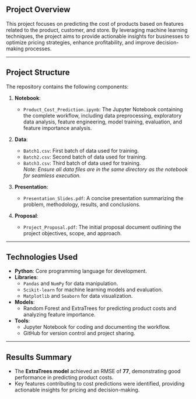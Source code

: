 ## **Project Overview**  
This project focuses on predicting the cost of products based on features related to the product, customer, and store. By leveraging machine learning techniques, the project aims to provide actionable insights for businesses to optimize pricing strategies, enhance profitability, and improve decision-making processes.  

---

## **Project Structure**  

The repository contains the following components:  

1. **Notebook**:  
   - `Product_Cost_Prediction.ipynb`: The Jupyter Notebook containing the complete workflow, including data preprocessing, exploratory data analysis, feature engineering, model training, evaluation, and feature importance analysis.  

2. **Data**:  
   - `Batch1.csv`: First batch of data used for training.  
   - `Batch2.csv`: Second batch of data used for training.  
   - `Batch3.csv`: Third batch of data used for training.  
   *Note: Ensure all data files are in the same directory as the notebook for seamless execution.*  

3. **Presentation**:  
   - `Presentation_Slides.pdf`: A concise presentation summarizing the problem, methodology, results, and conclusions.  

4. **Proposal**:  
   - `Project_Proposal.pdf`: The initial proposal document outlining the project objectives, scope, and approach.  

---

## **Technologies Used**  
- **Python**: Core programming language for development.  
- **Libraries**:  
  - `Pandas` and `NumPy` for data manipulation.  
  - `Scikit-learn` for machine learning models and evaluation.  
  - `Matplotlib` and `Seaborn` for data visualization.  
- **Models**:  
  - Random Forest and ExtraTrees for predicting product costs and analyzing feature importance.  
- **Tools**:  
  - Jupyter Notebook for coding and documenting the workflow.  
  - GitHub for version control and project sharing.  

---

## **Results Summary**  
- The **ExtraTrees model** achieved an RMSE of **77**, demonstrating good performance in predicting product costs.  
- Key features contributing to cost predictions were identified, providing actionable insights for pricing and decision-making.  
